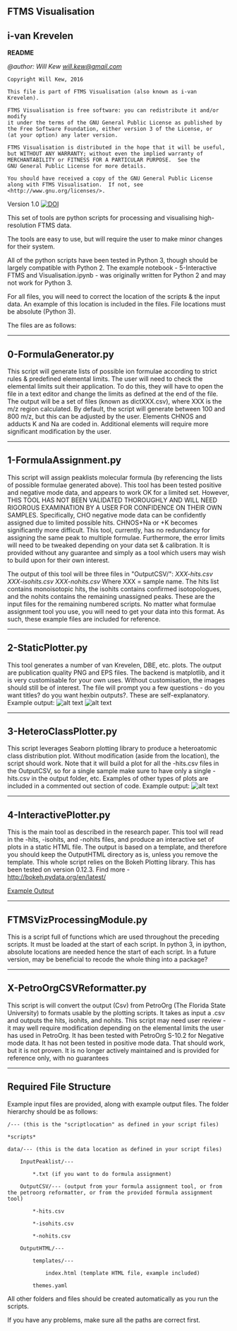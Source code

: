 **FTMS Visualisation**
----
i-van Krevelen
------------------

**README**

*@author: Will Kew*
*will.kew@gmail.com*


    Copyright Will Kew, 2016

    This file is part of FTMS Visualisation (also known as i-van Krevelen).

    FTMS Visualisation is free software: you can redistribute it and/or modify
    it under the terms of the GNU General Public License as published by
    the Free Software Foundation, either version 3 of the License, or
    (at your option) any later version.

    FTMS Visualisation is distributed in the hope that it will be useful,
    but WITHOUT ANY WARRANTY; without even the implied warranty of
    MERCHANTABILITY or FITNESS FOR A PARTICULAR PURPOSE.  See the
    GNU General Public License for more details.

    You should have received a copy of the GNU General Public License
    along with FTMS Visualisation.  If not, see <http://www.gnu.org/licenses/>.
	

Version 1.0 
[![DOI](https://zenodo.org/badge/70805234.svg)](https://zenodo.org/badge/latestdoi/70805234)

This set of tools are python scripts for processing and visualising high-resolution FTMS data. 

The tools are easy to use, but will require the user to make minor changes for their system. 

All of the python scripts have been tested in Python 3, though should be largely compatible with Python 2.
The example notebook - 5-Interactive FTMS and Visualisation.ipynb - was originally written for Python 2 and may not work for Python 3.

For all files, you will need to correct the location of the scripts & the input data. An example of this location is included in the files.
File locations must be absolute (Python 3).

The files are as follows:

---------------------
0-FormulaGenerator.py
---------------------	
This script will generate lists of possible ion formulae according to strict rules & predefined elemental limits.
The user will need to check the elemental limits suit their application.
To do this, they will have to open the file in a text editor and change the limits as defined at the end of the file.
The output will be a set of files (known as dictXXX.csv), where XXX is the m/z region calculated. 
By default, the script will generate between 100 and 800 m/z, but this can be adjusted by the user.
Elements CHNOS and adducts K and Na are coded in. Additional elements will require more significant modification by the user.
	

----------------------
1-FormulaAssignment.py
----------------------
This script will assign peaklists molecular formula (by referencing the lists of possible formulae generated above).
This tool has been tested positive and negative mode data, and appears to work OK for a limited set. 
However, THIS TOOL HAS NOT BEEN VALIDATED THOROUGHLY AND WILL NEED RIGOROUS EXAMINATION BY A USER FOR CONFIDENCE ON THEIR OWN SAMPLES.
Specifically, CHO negative mode data can be confidently assigned due to limited possible hits.
CHNOS+Na or +K becomes significantly more difficult. This tool, currently, has no redundancy for assigning the same peak to multiple formulae.
Furthermore, the error limits will need to be tweaked depending on your data set & calibration.
It is provided without any guarantee and simply as a tool which users may wish to build upon for their own interest.

The output of this tool will be three files in "OutputCSV/":
	*XXX-hits.csv*
	*XXX-isohits.csv*
	*XXX-nohits.csv*
Where XXX = sample name. The hits list contains monoisotopic hits, the isohits contains confirmed isotopologues, and the nohits contains the remaining unassigned peaks. 
These are the input files for the remaining numbered scripts. 
No matter what formulae assignment tool you use, you will need to get your data into this format. 
As such, these example files are included for reference.
	
------------------
2-StaticPlotter.py
------------------	
This tool generates a number of van Krevelen, DBE, etc. plots. 
The output are publication quality PNG and EPS files. 
The backend is matplotlib, and it is very customisable for your own uses. 
Without customisation, the images should still be of interest.
The file will prompt you a few questions - do you want titles? do you want hexbin outputs?. These are self-explanatory.
Example output:
![alt text](https://github.com/wkew/FTMSVisualization/blob/master/data/Images/VanK/SRFA%20-%20Van%20Krevelen%20by%20mz.png "Van Krevelen")
![alt text](https://github.com/wkew/FTMSVisualization/blob/master/data/Images/DBE/SRFA%20-%20DBE%20vs%20Carbon%20Number.png "DBE vs C# Plot")
	
-----------------------
3-HeteroClassPlotter.py
-----------------------	
This script leverages Seaborn plotting library to produce a heteroatomic class distribution plot. 
Without modification (aside from the location), the script should work. 
Note that it will build a plot for all the -hits.csv files in the OutputCSV, so for a single sample make sure to have only a single -hits.csv in the output folder, etc.
Examples of other types of plots are included in a commented out section of code.
Example output:
![alt text](https://github.com/wkew/FTMSVisualization/blob/master/data/Images/Classes/Barplot.png "Heteroatomic Class")

-----------------------	
4-InteractivePlotter.py
-----------------------
This is the main tool as described in the research paper.
This tool will read in the -hits, -isohits, and -nohits files, and produce an interactive set of plots in a static HTML file.
The output is based on a template, and therefore you should keep the OutputHTML directory as is, unless you remove the template.
This whole script relies on the Bokeh Plotting library. This has been tested on version 0.12.3.
Find more - http://bokeh.pydata.org/en/latest/ 

[Example Output](https://wkew.github.io/FTMSViz/SRFA-plot.html)
	
--------------------------	
FTMSVizProcessingModule.py
--------------------------
This is a script full of functions which are used throughout the preceding scripts.
It must be loaded at the start of each script.
In python 3, in ipython, absolute locations are needed hence the start of each script.
In a future version, may be beneficial to recode the whole thing into a package?


---------------------------	
X-PetroOrgCSVReformatter.py
---------------------------
This script is will convert the output (Csv) from PetroOrg (The Florida State University) to formats usable by the plotting scripts.
It takes as input a .csv and outputs the hits, isohits, and nohits.
This script may need user review - it may well require modification depending on the elemental limits the user has used in PetroOrg.
It has been tested with PetroOrg S-10.2 for Negative mode data. It has not been tested in positive mode data. That should work, but it is not proven.
It is no longer actively maintained and is provided for reference only, with no guarantees

-----------------------
Required File Structure
-----------------------
Example input files are provided, along with example output files.
The folder hierarchy should be as follows:

	/--- (this is the "scriptlocation" as defined in your script files)
	
	*scripts*
	
	data/--- (this is the data location as defined in your script files)
	
		InputPeaklist/---
	
			*.txt (if you want to do formula assignment)
	
		OutputCSV/--- (output from your formula assignment tool, or from the petroorg reformatter, or from the provided formula assignment tool)
	
			*-hits.csv
	
			*-isohits.csv
		
			*-nohits.csv
	
		OutputHTML/---
	
			templates/---
	
				index.html (template HTML file, example included)
		
			themes.yaml


All other folders and files should be created automatically as you run the scripts. 

If you have any problems, make sure all the paths are correct first.
	